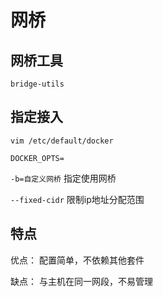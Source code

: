 # 网桥

## 网桥工具

 `bridge-utils`

## 指定接入

`vim /etc/default/docker`

`DOCKER_OPTS=`

`-b=自定义网桥` 指定使用网桥

`--fixed-cidr` 限制ip地址分配范围

## 特点

优点：
 配置简单，不依赖其他套件

缺点：
 与主机在同一网段，不易管理